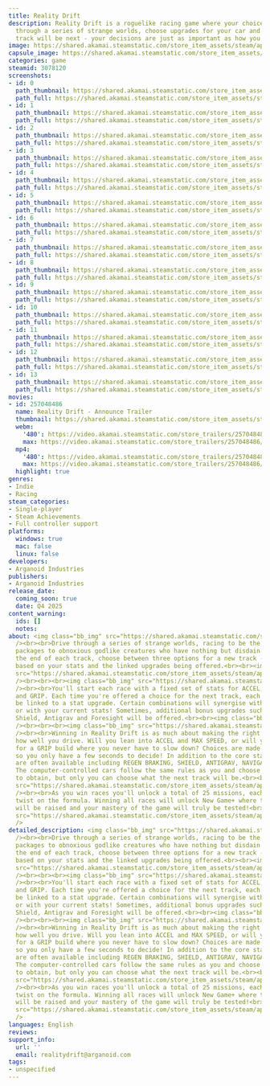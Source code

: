 ```yaml
---
title: Reality Drift
description: Reality Drift is a roguelike racing game where your choices matter. Race
  through a series of strange worlds, choose upgrades for your car and decide which
  track will be next - your decisions are just as important as how you drive!
image: https://shared.akamai.steamstatic.com/store_item_assets/steam/apps/3078120/header.jpg?t=1725796056
capsule_image: https://shared.akamai.steamstatic.com/store_item_assets/steam/apps/3078120/5d133e5c54a7ae6511073f81cf79076d3a8b5da1/capsule_231x87.jpg?t=1725796056
categories: game
steamid: 3078120
screenshots:
- id: 0
  path_thumbnail: https://shared.akamai.steamstatic.com/store_item_assets/steam/apps/3078120/ss_0101223c326680fb31025dc8e28ab3ed0aba8877.600x338.jpg?t=1725796056
  path_full: https://shared.akamai.steamstatic.com/store_item_assets/steam/apps/3078120/ss_0101223c326680fb31025dc8e28ab3ed0aba8877.1920x1080.jpg?t=1725796056
- id: 1
  path_thumbnail: https://shared.akamai.steamstatic.com/store_item_assets/steam/apps/3078120/ss_ca3c9f5f311f9deb61d1f1b41d45a220b4900da9.600x338.jpg?t=1725796056
  path_full: https://shared.akamai.steamstatic.com/store_item_assets/steam/apps/3078120/ss_ca3c9f5f311f9deb61d1f1b41d45a220b4900da9.1920x1080.jpg?t=1725796056
- id: 2
  path_thumbnail: https://shared.akamai.steamstatic.com/store_item_assets/steam/apps/3078120/ss_e6e6730eac46684ca6b848e1cb640fc402e3e11c.600x338.jpg?t=1725796056
  path_full: https://shared.akamai.steamstatic.com/store_item_assets/steam/apps/3078120/ss_e6e6730eac46684ca6b848e1cb640fc402e3e11c.1920x1080.jpg?t=1725796056
- id: 3
  path_thumbnail: https://shared.akamai.steamstatic.com/store_item_assets/steam/apps/3078120/ss_caf4587d25929de34ae0cf2b74ac49456fe1e631.600x338.jpg?t=1725796056
  path_full: https://shared.akamai.steamstatic.com/store_item_assets/steam/apps/3078120/ss_caf4587d25929de34ae0cf2b74ac49456fe1e631.1920x1080.jpg?t=1725796056
- id: 4
  path_thumbnail: https://shared.akamai.steamstatic.com/store_item_assets/steam/apps/3078120/ss_6c963363cf6b98ecb276e059d46e883d9cb911de.600x338.jpg?t=1725796056
  path_full: https://shared.akamai.steamstatic.com/store_item_assets/steam/apps/3078120/ss_6c963363cf6b98ecb276e059d46e883d9cb911de.1920x1080.jpg?t=1725796056
- id: 5
  path_thumbnail: https://shared.akamai.steamstatic.com/store_item_assets/steam/apps/3078120/ss_c60a0c7793c0e43fb550aa2396457740340edd41.600x338.jpg?t=1725796056
  path_full: https://shared.akamai.steamstatic.com/store_item_assets/steam/apps/3078120/ss_c60a0c7793c0e43fb550aa2396457740340edd41.1920x1080.jpg?t=1725796056
- id: 6
  path_thumbnail: https://shared.akamai.steamstatic.com/store_item_assets/steam/apps/3078120/ss_6f40dd75ee64fad672312840217e4cf7f41112f3.600x338.jpg?t=1725796056
  path_full: https://shared.akamai.steamstatic.com/store_item_assets/steam/apps/3078120/ss_6f40dd75ee64fad672312840217e4cf7f41112f3.1920x1080.jpg?t=1725796056
- id: 7
  path_thumbnail: https://shared.akamai.steamstatic.com/store_item_assets/steam/apps/3078120/ss_32f681bd51e9b8eacc9e564e78fdffe727fd1b11.600x338.jpg?t=1725796056
  path_full: https://shared.akamai.steamstatic.com/store_item_assets/steam/apps/3078120/ss_32f681bd51e9b8eacc9e564e78fdffe727fd1b11.1920x1080.jpg?t=1725796056
- id: 8
  path_thumbnail: https://shared.akamai.steamstatic.com/store_item_assets/steam/apps/3078120/ss_58ebb56a5808c6b289eca3b4f4723ce078c78eda.600x338.jpg?t=1725796056
  path_full: https://shared.akamai.steamstatic.com/store_item_assets/steam/apps/3078120/ss_58ebb56a5808c6b289eca3b4f4723ce078c78eda.1920x1080.jpg?t=1725796056
- id: 9
  path_thumbnail: https://shared.akamai.steamstatic.com/store_item_assets/steam/apps/3078120/ss_320948efdc60b4c023cffe0c06ec1e61d8492166.600x338.jpg?t=1725796056
  path_full: https://shared.akamai.steamstatic.com/store_item_assets/steam/apps/3078120/ss_320948efdc60b4c023cffe0c06ec1e61d8492166.1920x1080.jpg?t=1725796056
- id: 10
  path_thumbnail: https://shared.akamai.steamstatic.com/store_item_assets/steam/apps/3078120/ss_ca0774820aa873e4094a560408f0dc019e74b0df.600x338.jpg?t=1725796056
  path_full: https://shared.akamai.steamstatic.com/store_item_assets/steam/apps/3078120/ss_ca0774820aa873e4094a560408f0dc019e74b0df.1920x1080.jpg?t=1725796056
- id: 11
  path_thumbnail: https://shared.akamai.steamstatic.com/store_item_assets/steam/apps/3078120/ss_32974d59847a718b62e637b1e0e11b688d2f489b.600x338.jpg?t=1725796056
  path_full: https://shared.akamai.steamstatic.com/store_item_assets/steam/apps/3078120/ss_32974d59847a718b62e637b1e0e11b688d2f489b.1920x1080.jpg?t=1725796056
- id: 12
  path_thumbnail: https://shared.akamai.steamstatic.com/store_item_assets/steam/apps/3078120/ss_d061b88bd9b02a06c2e9bf91c66e30378f2e624c.600x338.jpg?t=1725796056
  path_full: https://shared.akamai.steamstatic.com/store_item_assets/steam/apps/3078120/ss_d061b88bd9b02a06c2e9bf91c66e30378f2e624c.1920x1080.jpg?t=1725796056
- id: 13
  path_thumbnail: https://shared.akamai.steamstatic.com/store_item_assets/steam/apps/3078120/ss_126f39cb4728b5a23e2668eaed506066e91327b5.600x338.jpg?t=1725796056
  path_full: https://shared.akamai.steamstatic.com/store_item_assets/steam/apps/3078120/ss_126f39cb4728b5a23e2668eaed506066e91327b5.1920x1080.jpg?t=1725796056
movies:
- id: 257048486
  name: Reality Drift - Announce Trailer
  thumbnail: https://shared.akamai.steamstatic.com/store_item_assets/steam/apps/257048486/movie.293x165.jpg?t=1725752019
  webm:
    '480': https://video.akamai.steamstatic.com/store_trailers/257048486/movie480_vp9.webm?t=1725752019
    max: https://video.akamai.steamstatic.com/store_trailers/257048486/movie_max_vp9.webm?t=1725752019
  mp4:
    '480': https://video.akamai.steamstatic.com/store_trailers/257048486/movie480.mp4?t=1725752019
    max: https://video.akamai.steamstatic.com/store_trailers/257048486/movie_max.mp4?t=1725752019
  highlight: true
genres:
- Indie
- Racing
steam_categories:
- Single-player
- Steam Achievements
- Full controller support
platforms:
  windows: true
  mac: false
  linux: false
developers:
- Arganoid Industries
publishers:
- Arganoid Industries
release_date:
  coming_soon: true
  date: Q4 2025
content_warning:
  ids: []
  notes:
about: <img class="bb_img" src="https://shared.akamai.steamstatic.com/store_item_assets/steam/apps/3078120/extras/Choose_Your_Route.png?t=1725796056"
  /><br><br>Drive through a series of strange worlds, racing to be the first to deliver
  packages to obnoxious godlike creatures who have nothing but disdain for you. At
  the end of each track, choose between three options for a new track - you'll decide
  based on your stats and the linked upgrades being offered.<br><br><img class="bb_img"
  src="https://shared.akamai.steamstatic.com/store_item_assets/steam/apps/3078120/extras/gif1_compressed.gif?t=1725796056"
  /><br><br><br><img class="bb_img" src="https://shared.akamai.steamstatic.com/store_item_assets/steam/apps/3078120/extras/Choose_Your_Upgrades.png?t=1725796056"
  /><br><br>You'll start each race with a fixed set of stats for ACCEL, MAX SPEED
  and GRIP. Each time you're offered a choice for the next track, each option will
  be linked to a stat upgrade. Certain combinations will synergise with each other,
  or with your current stats! Sometimes, additional bonus upgrades such as Regen Braking,
  Shield, Antigrav and Foresight will be offered.<br><br><img class="bb_img" src="https://shared.akamai.steamstatic.com/store_item_assets/steam/apps/3078120/extras/stats.png?t=1725796056"
  /><br><br><br><img class="bb_img" src="https://shared.akamai.steamstatic.com/store_item_assets/steam/apps/3078120/extras/Your_Choices_Matter.png?t=1725796056"
  /><br><br>Winning in Reality Drift is as much about making the right choices as
  how well you drive. Will you lean into ACCEL and MAX SPEED, or will you try to go
  for a GRIP build where you never have to slow down? Choices are made in real-time
  so you only have a few seconds to decide! In addition to the core stats, extra powerups
  are often available including REGEN BRAKING, SHIELD, ANTIGRAV, NAVIGATOR and FORESIGHT.
  The computer-controlled cars follow the same rules as you and choose which upgrades
  to obtain, but only you can choose what the next track will be.<br><br><img class="bb_img"
  src="https://shared.akamai.steamstatic.com/store_item_assets/steam/apps/3078120/extras/gif2_compressed.gif?t=1725796056"
  /><br><br>As you win races you'll unlock a total of 25 missions, each with its own
  twist on the formula. Winning all races will unlock New Game+ where the difficulty
  will be raised and your mastery of the game will truly be tested!<br><br><img class="bb_img"
  src="https://shared.akamai.steamstatic.com/store_item_assets/steam/apps/3078120/extras/silverscale_compressed.gif?t=1725796056"
  />
detailed_description: <img class="bb_img" src="https://shared.akamai.steamstatic.com/store_item_assets/steam/apps/3078120/extras/Choose_Your_Route.png?t=1725796056"
  /><br><br>Drive through a series of strange worlds, racing to be the first to deliver
  packages to obnoxious godlike creatures who have nothing but disdain for you. At
  the end of each track, choose between three options for a new track - you'll decide
  based on your stats and the linked upgrades being offered.<br><br><img class="bb_img"
  src="https://shared.akamai.steamstatic.com/store_item_assets/steam/apps/3078120/extras/gif1_compressed.gif?t=1725796056"
  /><br><br><br><img class="bb_img" src="https://shared.akamai.steamstatic.com/store_item_assets/steam/apps/3078120/extras/Choose_Your_Upgrades.png?t=1725796056"
  /><br><br>You'll start each race with a fixed set of stats for ACCEL, MAX SPEED
  and GRIP. Each time you're offered a choice for the next track, each option will
  be linked to a stat upgrade. Certain combinations will synergise with each other,
  or with your current stats! Sometimes, additional bonus upgrades such as Regen Braking,
  Shield, Antigrav and Foresight will be offered.<br><br><img class="bb_img" src="https://shared.akamai.steamstatic.com/store_item_assets/steam/apps/3078120/extras/stats.png?t=1725796056"
  /><br><br><br><img class="bb_img" src="https://shared.akamai.steamstatic.com/store_item_assets/steam/apps/3078120/extras/Your_Choices_Matter.png?t=1725796056"
  /><br><br>Winning in Reality Drift is as much about making the right choices as
  how well you drive. Will you lean into ACCEL and MAX SPEED, or will you try to go
  for a GRIP build where you never have to slow down? Choices are made in real-time
  so you only have a few seconds to decide! In addition to the core stats, extra powerups
  are often available including REGEN BRAKING, SHIELD, ANTIGRAV, NAVIGATOR and FORESIGHT.
  The computer-controlled cars follow the same rules as you and choose which upgrades
  to obtain, but only you can choose what the next track will be.<br><br><img class="bb_img"
  src="https://shared.akamai.steamstatic.com/store_item_assets/steam/apps/3078120/extras/gif2_compressed.gif?t=1725796056"
  /><br><br>As you win races you'll unlock a total of 25 missions, each with its own
  twist on the formula. Winning all races will unlock New Game+ where the difficulty
  will be raised and your mastery of the game will truly be tested!<br><br><img class="bb_img"
  src="https://shared.akamai.steamstatic.com/store_item_assets/steam/apps/3078120/extras/silverscale_compressed.gif?t=1725796056"
  />
languages: English
reviews:
support_info:
  url: ''
  email: realitydrift@arganoid.com
tags:
- unspecified
---
```


